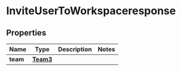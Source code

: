 

# InviteUserToWorkspaceresponse


## Properties

| Name | Type | Description | Notes |
|------------ | ------------- | ------------- | -------------|
|**team** | [**Team3**](Team3.md) |  |  |



